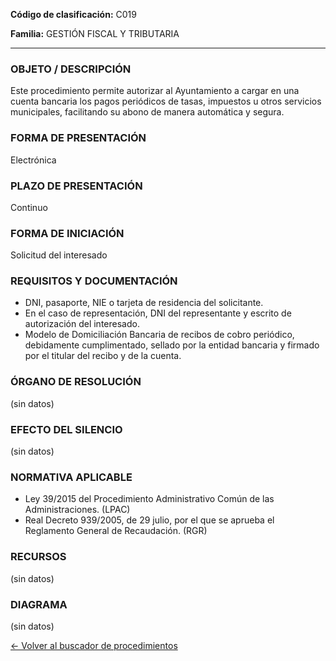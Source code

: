 
**Código de clasificación:** C019

**Familia:** GESTIÓN FISCAL Y TRIBUTARIA

---

### OBJETO / DESCRIPCIÓN

Este procedimiento permite autorizar al Ayuntamiento a cargar en una cuenta bancaria los pagos periódicos de tasas, impuestos u otros servicios municipales, facilitando su abono de manera automática y segura.

### FORMA DE PRESENTACIÓN

Electrónica

### PLAZO DE PRESENTACIÓN

Continuo

### FORMA DE INICIACIÓN

Solicitud del interesado

### REQUISITOS Y DOCUMENTACIÓN

- DNI, pasaporte, NIE o tarjeta de residencia del solicitante.
- En el caso de representación, DNI del representante y escrito de autorización del interesado.
- Modelo de Domiciliación Bancaria de recibos de cobro periódico, debidamente cumplimentado, sellado por la entidad bancaria y firmado por el titular del recibo y de la cuenta.

### ÓRGANO DE RESOLUCIÓN

(sin datos)

### EFECTO DEL SILENCIO

(sin datos)

### NORMATIVA APLICABLE

- Ley 39/2015 del Procedimiento Administrativo Común de las Administraciones. (LPAC)
- Real Decreto 939/2005, de 29 julio, por el que se aprueba el Reglamento General de Recaudación. (RGR)

### RECURSOS

(sin datos)

### DIAGRAMA

(sin datos)

[← Volver al buscador de procedimientos](../buscador.md)